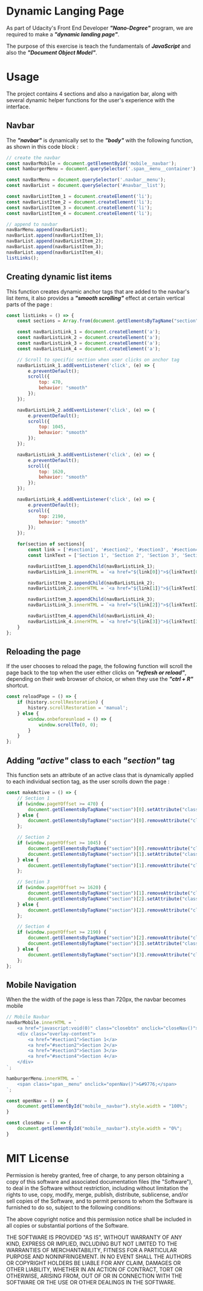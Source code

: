 # Dynamic Langing Page

As part of Udacity's Front End Developer ***"Nano-Degree"*** program, we are required to make a ***"dynamic landing page"***.

The purpose of this exercise is teach the fundamentals of ***JavaScript*** and also the ***"Document Object Model"***.

# Usage

The project contains 4 sections and also a navigation bar, along with several dynamic helper functions for the user's experience with the interface. 

## Navbar

The ***"navbar"*** is dynamically set to the ***"body"*** with the following function, as shown in this code block : 

```javascript
// create the navbar
const navBarMobile = document.getElementById('mobile__navbar');
const hamburgerMenu = document.querySelector('.span__menu__container');

const navBarMenu = document.querySelector('.navbar__menu');
const navBarList = document.querySelector('#navbar__list');

const navBarListItem_1 = document.createElement('li');
const navBarListItem_2 = document.createElement('li');
const navBarListItem_3 = document.createElement('li');
const navBarListItem_4 = document.createElement('li');

// append to navbar
navBarMenu.append(navBarList);
navBarList.append(navBarListItem_1);
navBarList.append(navBarListItem_2);
navBarList.append(navBarListItem_3);
navBarList.append(navBarListItem_4);
listLinks();
```

## Creating dynamic list items

This function creates dynamic anchor tags that are added to the navbar's list items, it also provides a ***"smooth scrolling"*** effect at certain vertical parts of the page :

```javascript
const listLinks = () => {
    const sections = Array.from(document.getElementsByTagName("section"));

    const navBarListLink_1 = document.createElement('a');
    const navBarListLink_2 = document.createElement('a');
    const navBarListLink_3 = document.createElement('a');
    const navBarListLink_4 = document.createElement('a');

    // Scroll to specific section when user clicks on anchor tag
    navBarListLink_1.addEventListener('click', (e) => {
        e.preventDefault();
        scroll({
            top: 470,
            behavior: "smooth"
        });
    });

    navBarListLink_2.addEventListener('click', (e) => {
        e.preventDefault();
        scroll({
            top: 1045,
            behavior: "smooth"
        });
    });

    navBarListLink_3.addEventListener('click', (e) => {
        e.preventDefault();
        scroll({
            top: 1620,
            behavior: "smooth"
        });
    });

    navBarListLink_4.addEventListener('click', (e) => {
        e.preventDefault();
        scroll({
            top: 2190,
            behavior: "smooth"
        });
    });

    for(section of sections){
        const link = ['#section1', '#section2', '#section3', '#section4'];
        const linkText = ['Section 1', 'Section 2', 'Section 3', 'Section 4'];

        navBarListItem_1.appendChild(navBarListLink_1);
        navBarListLink_1.innerHTML = `<a href="${link[0]}">${linkText[0]}</a>`;

        navBarListItem_2.appendChild(navBarListLink_2);
        navBarListLink_2.innerHTML = `<a href="${link[1]}">${linkText[1]}</a>`;

        navBarListItem_3.appendChild(navBarListLink_3);
        navBarListLink_3.innerHTML = `<a href="${link[2]}">${linkText[2]}</a>`;

        navBarListItem_4.appendChild(navBarListLink_4);
        navBarListLink_4.innerHTML = `<a href="${link[3]}">${linkText[3]}</a>`;
    }
};
```

## Reloading the page

If the user chooses to reload the page, the following function will scroll the page back to the top when the user either clicks on ***"refresh or reload"***, depending on their web browser of choice, or when they use the ***"ctrl + R"*** shortcut.

```javascript
const reloadPage = () => {
    if (history.scrollRestoration) {
        history.scrollRestoration = 'manual';
    } else {
        window.onbeforeunload = () => {
            window.scrollTo(0, 0);
        }
    }
};
```
## Adding ***"active"*** class to each ***"section"*** tag

This function sets an attribute of an active class that is dynamically applied to each individual section tag, as the user scrolls down the page : 

```javascript
const makeActive = () => {
    // Section 1
    if (window.pageYOffset >= 470) {
        document.getElementsByTagName("section")[0].setAttribute("class", "active");
    } else {
        document.getElementsByTagName("section")[0].removeAttribute("class", "active");
    };

    // Section 2
    if (window.pageYOffset >= 1045) {
        document.getElementsByTagName("section")[0].removeAttribute("class", "active");
        document.getElementsByTagName("section")[1].setAttribute("class", "active");
    } else {
        document.getElementsByTagName("section")[1].removeAttribute("class", "active");
    };

    // Section 3
    if (window.pageYOffset >= 1620) {
        document.getElementsByTagName("section")[1].removeAttribute("class", "active");
        document.getElementsByTagName("section")[2].setAttribute("class", "active");
    } else {
        document.getElementsByTagName("section")[2].removeAttribute("class", "active");
    };

    // Section 4
    if (window.pageYOffset >= 2190) {
        document.getElementsByTagName("section")[2].removeAttribute("class", "active");
        document.getElementsByTagName("section")[3].setAttribute("class", "active");
    } else {
        document.getElementsByTagName("section")[3].removeAttribute("class", "active");
    };
};
```

## Mobile Navigation

When the the width of the page is less than 720px, the navbar becomes mobile

```javascript
// Mobile Navbar
navBarMobile.innerHTML = `
    <a href="javascript:void(0)" class="closebtn" onclick="closeNav()">&times;</a>
    <div class="overlay-content">
        <a href="#section1">Section 1</a>
        <a href="#section2">Section 2</a>
        <a href="#section3">Section 3</a>
        <a href="#section4">Section 4</a>
    </div>
`;

hamburgerMenu.innerHTML = `
    <span class="span__menu" onclick="openNav()">&#9776;</span>
`;

const openNav = () => {
    document.getElementById("mobile__navbar").style.width = "100%";
}

const closeNav = () => {
    document.getElementById("mobile__navbar").style.width = "0%";
}
```

# MIT License
Permission is hereby granted, free of charge, to any person obtaining a copy of this software and associated documentation files (the "Software"), to deal in the Software without restriction, including without limitation the rights to use, copy, modify, merge, publish, distribute, sublicense, and/or sell copies of the Software, and to permit persons to whom the Software is furnished to do so, subject to the following conditions:

The above copyright notice and this permission notice shall be included in all copies or substantial portions of the Software.

THE SOFTWARE IS PROVIDED "AS IS", WITHOUT WARRANTY OF ANY KIND, EXPRESS OR IMPLIED, INCLUDING BUT NOT LIMITED TO THE WARRANTIES OF MERCHANTABILITY, FITNESS FOR A PARTICULAR PURPOSE AND NONINFRINGEMENT. IN NO EVENT SHALL THE AUTHORS OR COPYRIGHT HOLDERS BE LIABLE FOR ANY CLAIM, DAMAGES OR OTHER LIABILITY, WHETHER IN AN ACTION OF CONTRACT, TORT OR OTHERWISE, ARISING FROM, OUT OF OR IN CONNECTION WITH THE SOFTWARE OR THE USE OR OTHER DEALINGS IN THE SOFTWARE.